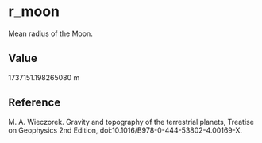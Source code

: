 # r_moon

Mean radius of the Moon.

## Value

1737151.198265080 m 

## Reference

M. A. Wieczorek. Gravity and topography of the terrestrial planets, Treatise on Geophysics 2nd Edition, doi:10.1016/B978-0-444-53802-4.00169-X.
